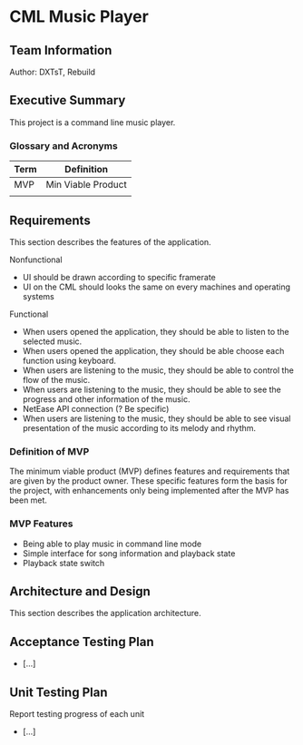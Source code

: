 # CML Music Player


## Team Information
Author: DXTsT, Rebuild


## Executive Summary

This project is a command line music player.

<div style="page-break-after: always;"></div>

### Glossary and Acronyms

| Term | Definition |
|------|------------|
| MVP | Min Viable Product|
|||


## Requirements
This section describes the features of the application.

Nonfunctional

* UI should be drawn according to specific framerate
* UI on the CML should looks the same on every machines and operating systems
    
Functional
    
* When users opened the application, they should be able to listen to the selected music.
* When users opened the application, they should be able choose each function using keyboard.
* When users are listening to the music, they should be able to control the flow of the music.
* When users are listening to the music, they should be able to see the progress and other information of the music.
* NetEase API connection (? Be specific)
* When users are listening to the music, they should be able to see visual presentation of the music according to its melody and rhythm.

### Definition of MVP
The minimum viable product (MVP) defines features and requirements that are given by the product owner. These specific features form the basis for the project, with enhancements only being implemented after the MVP has been met. 


### MVP Features

* Being able to play music in command line mode
* Simple interface for song information and playback state
* Playback state switch

<div style="page-break-after: always;"></div>

## Architecture and Design

This section describes the application architecture.

<div style="page-break-after: always;"></div>

## Acceptance Testing Plan

* [...]

<div style="page-break-after: always;"></div>

## Unit Testing Plan

Report testing  progress of each unit

* [...]